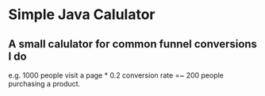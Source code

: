 # Simple Java Calulator

## A small calulator for common funnel conversions I do

e.g. 1000 people visit a page * 0.2 conversion rate =~ 200 people purchasing a product. 